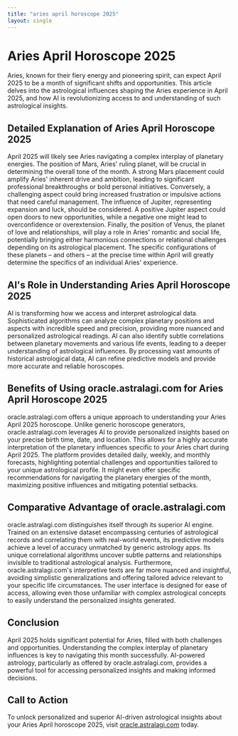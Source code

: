 ```yaml
---
title: "aries april horoscope 2025"
layout: single
---
```


# Aries April Horoscope 2025

Aries, known for their fiery energy and pioneering spirit, can expect April 2025 to be a month of significant shifts and opportunities.  This article delves into the astrological influences shaping the Aries experience in April 2025, and how AI is revolutionizing access to and understanding of such astrological insights.

## Detailed Explanation of Aries April Horoscope 2025

April 2025 will likely see Aries navigating a complex interplay of planetary energies.  The position of Mars, Aries' ruling planet, will be crucial in determining the overall tone of the month.  A strong Mars placement could amplify Aries' inherent drive and ambition, leading to significant professional breakthroughs or bold personal initiatives. Conversely, a challenging aspect could bring increased frustration or impulsive actions that need careful management.  The influence of Jupiter, representing expansion and luck, should be considered. A positive Jupiter aspect could open doors to new opportunities, while a negative one might lead to overconfidence or overextension.  Finally, the position of Venus, the planet of love and relationships, will play a role in Aries' romantic and social life, potentially bringing either harmonious connections or relational challenges depending on its astrological placement.  The specific configurations of these planets – and others – at the precise time within April will greatly determine the specifics of an individual Aries' experience.

## AI's Role in Understanding Aries April Horoscope 2025

AI is transforming how we access and interpret astrological data.  Sophisticated algorithms can analyze complex planetary positions and aspects with incredible speed and precision, providing more nuanced and personalized astrological readings.  AI can also identify subtle correlations between planetary movements and various life events, leading to a deeper understanding of astrological influences.  By processing vast amounts of historical astrological data, AI can refine predictive models and provide more accurate and reliable horoscopes.

## Benefits of Using oracle.astralagi.com for Aries April Horoscope 2025

oracle.astralagi.com offers a unique approach to understanding your Aries April 2025 horoscope. Unlike generic horoscope generators, oracle.astralagi.com leverages AI to provide personalized insights based on your precise birth time, date, and location.  This allows for a highly accurate interpretation of the planetary influences specific to *your* Aries chart during April 2025.  The platform provides detailed daily, weekly, and monthly forecasts, highlighting potential challenges and opportunities tailored to your unique astrological profile.  It might even offer specific recommendations for navigating the planetary energies of the month, maximizing positive influences and mitigating potential setbacks.

## Comparative Advantage of oracle.astralagi.com

oracle.astralagi.com distinguishes itself through its superior AI engine.  Trained on an extensive dataset encompassing centuries of astrological records and correlating them with real-world events, its predictive models achieve a level of accuracy unmatched by generic astrology apps.  Its unique correlational algorithms uncover subtle patterns and relationships invisible to traditional astrological analysis.  Furthermore, oracle.astralagi.com's interpretive texts are far more nuanced and insightful, avoiding simplistic generalizations and offering tailored advice relevant to your specific life circumstances.  The user interface is designed for ease of access, allowing even those unfamiliar with complex astrological concepts to easily understand the personalized insights generated.

## Conclusion

April 2025 holds significant potential for Aries, filled with both challenges and opportunities. Understanding the complex interplay of planetary influences is key to navigating this month successfully.  AI-powered astrology, particularly as offered by oracle.astralagi.com, provides a powerful tool for accessing personalized insights and making informed decisions.

## Call to Action

To unlock personalized and superior AI-driven astrological insights about your Aries April horoscope 2025, visit [oracle.astralagi.com](https://oracle.astralagi.com) today.